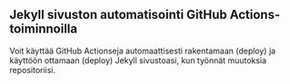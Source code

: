 ## Jekyll sivuston automatisointi GitHub Actions-toiminnoilla
Voit käyttää GitHub Actionseja automaattisesti rakentamaan (deploy) ja käyttöön ottamaan (deploy) Jekyll sivustoasi, kun työnnät muutoksia repositoriisi.
